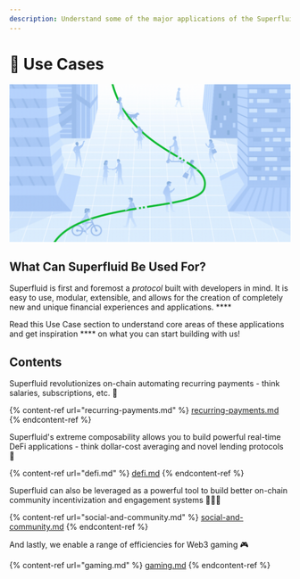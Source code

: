 ```yaml
---
description: Understand some of the major applications of the Superfluid Protocol
---
```


# 🧠 Use Cases

![Superfluid is about changing how we experience money!](<../../.gitbook/assets/image (67).png>)

## What Can Superfluid Be Used For?

Superfluid is first and foremost a _protocol_ built with developers in mind. It is easy to use, modular, extensible, and allows for the creation of completely new and unique financial experiences and applications. ****&#x20;

Read this Use Case section to understand core areas of these applications and get inspiration **** on what you can start building with us!

## Contents

Superfluid revolutionizes on-chain automating recurring payments - think salaries, subscriptions, etc. 🔁

{% content-ref url="recurring-payments.md" %}
[recurring-payments.md](recurring-payments.md)
{% endcontent-ref %}

Superfluid's extreme composability allows you to build powerful real-time DeFi applications - think dollar-cost averaging and novel lending protocols 💸

{% content-ref url="defi.md" %}
[defi.md](defi.md)
{% endcontent-ref %}

Superfluid can also be leveraged as a powerful tool to build better on-chain community incentivization and engagement systems 👨‍👩‍👦

{% content-ref url="social-and-community.md" %}
[social-and-community.md](social-and-community.md)
{% endcontent-ref %}

And lastly, we enable a range of efficiencies for Web3 gaming 🎮

{% content-ref url="gaming.md" %}
[gaming.md](gaming.md)
{% endcontent-ref %}
